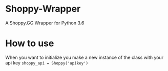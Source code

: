 # Shoppy-Wrapper
A Shoppy.GG Wrapper for Python 3.6

# How to use
When you want to initialize you make a new instance of the class with your api key
`shoppy_api = Shoppy('apikey')`
